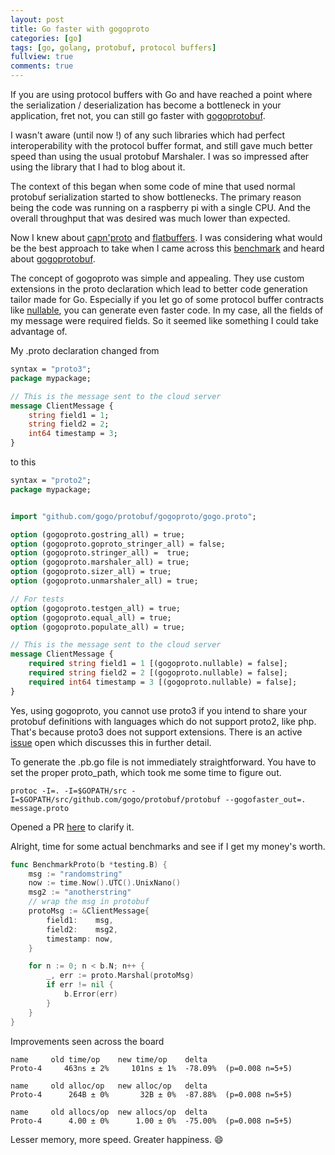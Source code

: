 ```yaml
---
layout: post
title: Go faster with gogoproto
categories: [go]
tags: [go, golang, protobuf, protocol buffers]
fullview: true
comments: true
---
```


If you are using protocol buffers with Go and have reached a point where the serialization / deserialization has become a bottleneck in your application, fret not, you can still go faster with [gogoprotobuf](https://github.com/gogo/protobuf/).

I wasn't aware (until now !) of any such libraries which had perfect interoperability with the protocol buffer format, and still gave much better speed than using the usual protobuf Marshaler. I was so impressed after using the library that I had to blog about it.

The context of this began when some code of mine that used normal protobuf serialization started to show bottlenecks. The primary reason being the code was running on a raspberry pi with a single CPU. And the overall throughput that was desired was much lower than expected.

Now I knew about [capn'proto](https://capnproto.org/) and [flatbuffers](https://google.github.io/flatbuffers). I was considering what would be the best approach to take when I came across this [benchmark](https://github.com/alecthomas/go_serialization_benchmarks) and heard about [gogoprotobuf](https://github.com/gogo/protobuf/).

The concept of gogoproto was simple and appealing. They use custom extensions in the proto declaration which lead to better code generation tailor made for Go. Especially if you let go of some protocol buffer contracts like [nullable](https://godoc.org/github.com/gogo/protobuf/gogoproto), you can generate even faster code. In my case, all the fields of my message were required fields. So it seemed like something I could take advantage of.

My .proto declaration changed from

```protobuf
syntax = "proto3";
package mypackage;

// This is the message sent to the cloud server
message ClientMessage {
	string field1 = 1;
	string field2 = 2;
	int64 timestamp = 3;
}
```

to this

```protobuf
syntax = "proto2";
package mypackage;


import "github.com/gogo/protobuf/gogoproto/gogo.proto";

option (gogoproto.gostring_all) = true;
option (gogoproto.goproto_stringer_all) = false;
option (gogoproto.stringer_all) =  true;
option (gogoproto.marshaler_all) = true;
option (gogoproto.sizer_all) = true;
option (gogoproto.unmarshaler_all) = true;

// For tests
option (gogoproto.testgen_all) = true;
option (gogoproto.equal_all) = true;
option (gogoproto.populate_all) = true;

// This is the message sent to the cloud server
message ClientMessage {
	required string field1 = 1 [(gogoproto.nullable) = false];
	required string field2 = 2 [(gogoproto.nullable) = false];
	required int64 timestamp = 3 [(gogoproto.nullable) = false];
}
```

Yes, using gogoproto, you cannot use proto3 if you intend to share your protobuf definitions with languages which do not support proto2, like php. That's because proto3 does not support extensions. There is an active [issue](https://github.com/gogo/protobuf/issues/324) open which discusses this in further detail.

To generate the .pb.go file is not immediately straightforward. You have to set the proper proto_path, which took me some time to figure out.

`protoc -I=. -I=$GOPATH/src -I=$GOPATH/src/github.com/gogo/protobuf/protobuf --gogofaster_out=. message.proto`

Opened a PR [here](https://github.com/gogo/protobuf/pull/355) to clarify it.

Alright, time for some actual benchmarks and see if I get my money's worth.

```go
func BenchmarkProto(b *testing.B) {
	msg := "randomstring"
	now := time.Now().UTC().UnixNano()
	msg2 := "anotherstring"
	// wrap the msg in protobuf
	protoMsg := &ClientMessage{
		field1:    msg,
		field2:    msg2,
		timestamp: now,
	}

	for n := 0; n < b.N; n++ {
		_, err := proto.Marshal(protoMsg)
		if err != nil {
			b.Error(err)
		}
	}
}
```

Improvements seen across the board
```
name     old time/op    new time/op    delta
Proto-4     463ns ± 2%     101ns ± 1%  -78.09%  (p=0.008 n=5+5)

name     old alloc/op   new alloc/op   delta
Proto-4      264B ± 0%       32B ± 0%  -87.88%  (p=0.008 n=5+5)

name     old allocs/op  new allocs/op  delta
Proto-4      4.00 ± 0%      1.00 ± 0%  -75.00%  (p=0.008 n=5+5)
```

Lesser memory, more speed. Greater happiness. :smile:
